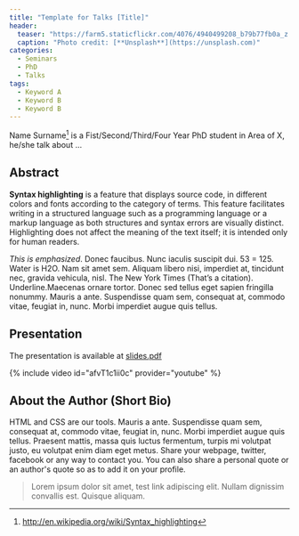 ```yaml
---
title: "Template for Talks [Title]"
header:
  teaser: "https://farm5.staticflickr.com/4076/4940499208_b79b77fb0a_z.jpg"
  caption: "Photo credit: [**Unsplash**](https://unsplash.com)"
categories:
  - Seminars
  - PhD
  - Talks
tags:
  - Keyword A
  - Keyword B
  - Keyword B
---
```


Name Surname[^1] is a Fist/Second/Third/Four Year PhD student in Area of X,
he/she talk about ...
[^1]: <http://en.wikipedia.org/wiki/Syntax_highlighting>

## Abstract

**Syntax highlighting** is a feature that displays source code, in different
colors and fonts according to the category of terms. This feature facilitates
writing in a structured language such as a programming language or a markup
language as both structures and syntax errors are visually distinct. Highlighting
does not affect the meaning of the text itself; it is intended only for human
readers.


*This is emphasized*. Donec faucibus. Nunc iaculis suscipit dui. 53 = 125.
Water is H2O. Nam sit amet sem. Aliquam libero nisi, imperdiet at, tincidunt
nec, gravida vehicula, nisl. The New York Times (That’s a citation).
Underline.Maecenas ornare tortor. Donec sed tellus eget sapien fringilla nonummy.
Mauris a ante. Suspendisse quam sem, consequat at, commodo vitae, feugiat in,
nunc. Morbi imperdiet augue quis tellus.

<!-- {: style="text-align: justify;"} -->

## Presentation

The presentation is available at [slides.pdf](https://mexicansocietyuob.github.io/Seminars/)

 {% include video id="afvT1c1ii0c" provider="youtube" %}

## About the Author (Short Bio)

HTML and CSS are our tools. Mauris a ante. Suspendisse quam sem, consequat at,
commodo vitae, feugiat in, nunc. Morbi imperdiet augue quis tellus. Praesent
mattis, massa quis luctus fermentum, turpis mi volutpat justo, eu volutpat enim
diam eget metus.
Share your webpage, twitter, facebook or any way to contact you.
You can also share a personal quote or an author's quote so as to add it on your
profile.

> Lorem ipsum dolor sit amet, test link adipiscing elit. Nullam dignissim convallis est. Quisque aliquam.

<!-- {: style="text-align: justify;"} -->
